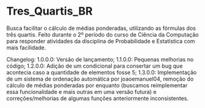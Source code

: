 # Tres_Quartis_BR
 Busca facilitar o cálculo de médias ponderadas, utilizando as fórmulas dos três quartis. Feito durante o 2º período do curso de Ciência da Computação para responder atividades da disciplina de Probabilidade e Estatística com mais facilidade.
 
Changelog:
1.0.0.0: Versão de lançamento;
1.1.0.0: Pequenas melhorias no código;
1.2.0.0: Adição de um condicional para consertar um bug que acontecia caso a quantidade de elementos fosse 5;
1.3.0.0: Implementação de um sistema de ordenação automática por joaoemanuel04, remoção do cálculo de médias ponderadas por enquanto (buscamos reimplementar essa funcionalidade e mais outras em uma versão futura) e correções/melhorias de algumas funções anteriormente inconsistentes.
